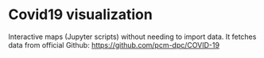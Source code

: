 # Covid19 visualization

Interactive maps (Jupyter scripts) without needing to import data.
It fetches data from official Github: https://github.com/pcm-dpc/COVID-19
